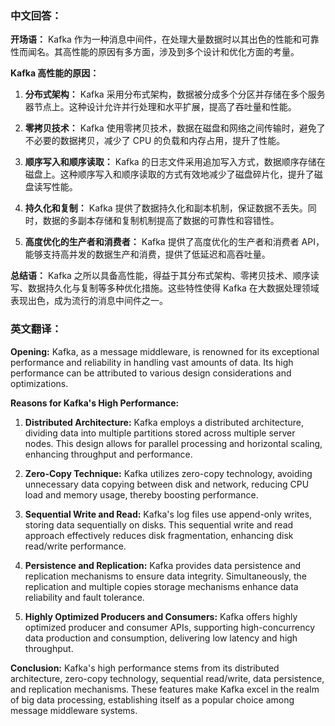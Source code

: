 ### 中文回答：

**开场语：**
Kafka 作为一种消息中间件，在处理大量数据时以其出色的性能和可靠性而闻名。其高性能的原因有多方面，涉及到多个设计和优化方面的考量。

**Kafka 高性能的原因：**

1. **分布式架构：** Kafka 采用分布式架构，数据被分成多个分区并存储在多个服务器节点上。这种设计允许并行处理和水平扩展，提高了吞吐量和性能。

2. **零拷贝技术：** Kafka 使用零拷贝技术，数据在磁盘和网络之间传输时，避免了不必要的数据拷贝，减少了 CPU 的负载和内存占用，提升了性能。

3. **顺序写入和顺序读取：** Kafka 的日志文件采用追加写入方式，数据顺序存储在磁盘上。这种顺序写入和顺序读取的方式有效地减少了磁盘碎片化，提升了磁盘读写性能。

4. **持久化和复制：** Kafka 提供了数据持久化和副本机制，保证数据不丢失。同时，数据的多副本存储和复制机制提高了数据的可靠性和容错性。

5. **高度优化的生产者和消费者：** Kafka 提供了高度优化的生产者和消费者 API，能够支持高并发的数据生产和消费，提供了低延迟和高吞吐量。

**总结语：**
Kafka 之所以具备高性能，得益于其分布式架构、零拷贝技术、顺序读写、数据持久化与复制等多种优化措施。这些特性使得 Kafka 在大数据处理领域表现出色，成为流行的消息中间件之一。

### 英文翻译：

**Opening:**
Kafka, as a message middleware, is renowned for its exceptional performance and reliability in handling vast amounts of data. Its high performance can be attributed to various design considerations and optimizations.

**Reasons for Kafka's High Performance:**

1. **Distributed Architecture:** Kafka employs a distributed architecture, dividing data into multiple partitions stored across multiple server nodes. This design allows for parallel processing and horizontal scaling, enhancing throughput and performance.

2. **Zero-Copy Technique:** Kafka utilizes zero-copy technology, avoiding unnecessary data copying between disk and network, reducing CPU load and memory usage, thereby boosting performance.

3. **Sequential Write and Read:** Kafka's log files use append-only writes, storing data sequentially on disks. This sequential write and read approach effectively reduces disk fragmentation, enhancing disk read/write performance.

4. **Persistence and Replication:** Kafka provides data persistence and replication mechanisms to ensure data integrity. Simultaneously, the replication and multiple copies storage mechanisms enhance data reliability and fault tolerance.

5. **Highly Optimized Producers and Consumers:** Kafka offers highly optimized producer and consumer APIs, supporting high-concurrency data production and consumption, delivering low latency and high throughput.

**Conclusion:**
Kafka's high performance stems from its distributed architecture, zero-copy technology, sequential read/write, data persistence, and replication mechanisms. These features make Kafka excel in the realm of big data processing, establishing itself as a popular choice among message middleware systems.